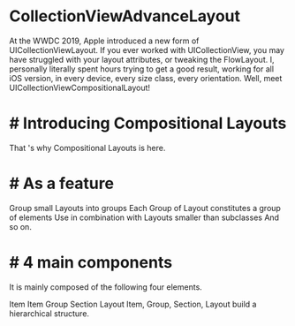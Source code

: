 # CollectionViewAdvanceLayout
At the WWDC 2019, Apple introduced a new form of UICollectionViewLayout. If you ever worked with UICollectionView, you may have struggled with your layout attributes, or tweaking the FlowLayout. I, personally literally spent hours trying to get a good result, working for all iOS version, in every device, every size class, every orientation.  Well, meet UICollectionViewCompositionalLayout!

# # Introducing Compositional Layouts
That 's 
why Compositional Layouts is here.

# # As a feature

Group small Layouts into groups
Each Group of Layout constitutes a group of elements
Use in combination with Layouts smaller than subclasses
And so on.

# # 4 main components
It is mainly composed of the following four elements.

Item Item
Group
Section
Layout
Item, Group, Section, Layout build a hierarchical structure.
